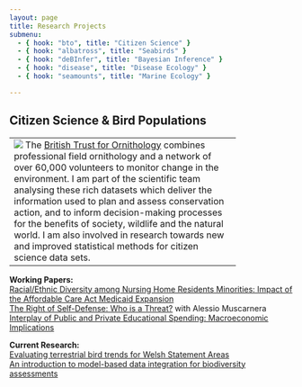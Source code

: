 ```yaml
---
layout: page
title: Research Projects
submenu:
  - { hook: "bto", title: "Citizen Science" }
  - { hook: "albatross", title: "Seabirds" }
  - { hook: "deBInfer", title: "Bayesian Inference" }
  - { hook: "disease", title: "Disease Ecology" }
  - { hook: "seamounts", title: "Marine Ecology" }

---
```


## Citizen Science & Bird Populations <a name="bto">&nbsp;</a>
<table style="width:80%"><tr><td>
<img class="img-research" src="/public/images/bt_05_16_coverage_map.png"> The <a href="http://www.bto.org">British Trust for Ornithology</a> combines professional field ornithology and a network of over 60,000 volunteers to monitor change in the environment. I am part of the scientific team analysing these rich datasets which deliver the information used to plan and assess conservation action, and to inform decision-making processes for the benefits of society, wildlife and the natural world. I am also involved in research towards new and improved statistical methods for citizen science data sets.
</td></tr></table>

**Working Papers:**    
 [Racial/Ethnic Diversity among Nursing Home Residents Minorities: Impact of the Affordable Care Act Medicaid Expansion](https://papers.ssrn.com/sol3/papers.cfm?abstract_id=4342689)    <br>
 [The Right of Self-Defense: Who is a Threat?](https://papers.ssrn.com/sol3/papers.cfm?abstract_id=4342111) with Alessio Muscarnera  <br> 
[Interplay of Public and Private Educational Spending: Macroeconomic Implications](https://papers.ssrn.com/sol3/papers.cfm?abstract_id=4350825)<br>

**Current Research:**    
[Evaluating terrestrial bird trends for Welsh Statement Areas](https://data.jncc.gov.uk/data/39254c2d-37e7-46d9-ae63-4739228e1b0d/jncc-report-716.pdf)    
[An introduction to model-based data integration for biodiversity assessments](https://data.jncc.gov.uk/data/1c774649-3cf8-4964-bf38-443a12accd09/introduction-to-model-based-data-integration.pdf)    



